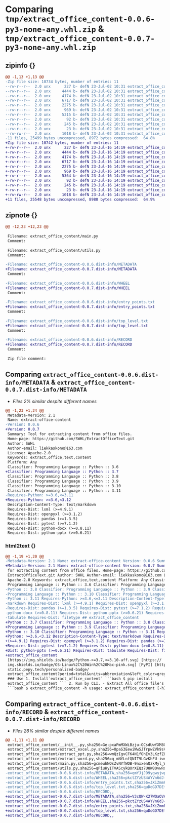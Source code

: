 # Comparing `tmp/extract_office_content-0.0.6-py3-none-any.whl.zip` & `tmp/extract_office_content-0.0.7-py3-none-any.whl.zip`

## zipinfo {}

```diff
@@ -1,13 +1,13 @@
-Zip file size: 10734 bytes, number of entries: 11
--rw-r--r--  2.0 unx      227 b- defN 23-Jul-02 10:31 extract_office_content/__init__.py
--rw-r--r--  2.0 unx     4444 b- defN 23-Jul-02 10:31 extract_office_content/extract_excel.py
--rw-r--r--  2.0 unx     4174 b- defN 23-Jul-02 10:31 extract_office_content/extract_ppt.py
--rw-r--r--  2.0 unx     6717 b- defN 23-Jul-02 10:31 extract_office_content/extract_word.py
--rw-r--r--  2.0 unx     2275 b- defN 23-Jul-02 10:31 extract_office_content/main.py
--rw-r--r--  2.0 unx      969 b- defN 23-Jul-02 10:31 extract_office_content/utils.py
--rw-r--r--  2.0 unx     5315 b- defN 23-Jul-02 10:31 extract_office_content-0.0.6.dist-info/METADATA
--rw-r--r--  2.0 unx       92 b- defN 23-Jul-02 10:31 extract_office_content-0.0.6.dist-info/WHEEL
--rw-r--r--  2.0 unx      245 b- defN 23-Jul-02 10:31 extract_office_content-0.0.6.dist-info/entry_points.txt
--rw-r--r--  2.0 unx       23 b- defN 23-Jul-02 10:31 extract_office_content-0.0.6.dist-info/top_level.txt
--rw-rw-r--  2.0 unx     1018 b- defN 23-Jul-02 10:31 extract_office_content-0.0.6.dist-info/RECORD
-11 files, 25499 bytes uncompressed, 8972 bytes compressed:  64.8%
+Zip file size: 10742 bytes, number of entries: 11
+-rw-r--r--  2.0 unx      227 b- defN 23-Jul-16 14:19 extract_office_content/__init__.py
+-rw-r--r--  2.0 unx     4444 b- defN 23-Jul-16 14:19 extract_office_content/extract_excel.py
+-rw-r--r--  2.0 unx     4174 b- defN 23-Jul-16 14:19 extract_office_content/extract_ppt.py
+-rw-r--r--  2.0 unx     6717 b- defN 23-Jul-16 14:19 extract_office_content/extract_word.py
+-rw-r--r--  2.0 unx     2275 b- defN 23-Jul-16 14:19 extract_office_content/main.py
+-rw-r--r--  2.0 unx      969 b- defN 23-Jul-16 14:19 extract_office_content/utils.py
+-rw-r--r--  2.0 unx     5364 b- defN 23-Jul-16 14:19 extract_office_content-0.0.7.dist-info/METADATA
+-rw-r--r--  2.0 unx       92 b- defN 23-Jul-16 14:19 extract_office_content-0.0.7.dist-info/WHEEL
+-rw-r--r--  2.0 unx      245 b- defN 23-Jul-16 14:19 extract_office_content-0.0.7.dist-info/entry_points.txt
+-rw-r--r--  2.0 unx       23 b- defN 23-Jul-16 14:19 extract_office_content-0.0.7.dist-info/top_level.txt
+-rw-rw-r--  2.0 unx     1018 b- defN 23-Jul-16 14:19 extract_office_content-0.0.7.dist-info/RECORD
+11 files, 25548 bytes uncompressed, 8980 bytes compressed:  64.9%
```

## zipnote {}

```diff
@@ -12,23 +12,23 @@
 
 Filename: extract_office_content/main.py
 Comment: 
 
 Filename: extract_office_content/utils.py
 Comment: 
 
-Filename: extract_office_content-0.0.6.dist-info/METADATA
+Filename: extract_office_content-0.0.7.dist-info/METADATA
 Comment: 
 
-Filename: extract_office_content-0.0.6.dist-info/WHEEL
+Filename: extract_office_content-0.0.7.dist-info/WHEEL
 Comment: 
 
-Filename: extract_office_content-0.0.6.dist-info/entry_points.txt
+Filename: extract_office_content-0.0.7.dist-info/entry_points.txt
 Comment: 
 
-Filename: extract_office_content-0.0.6.dist-info/top_level.txt
+Filename: extract_office_content-0.0.7.dist-info/top_level.txt
 Comment: 
 
-Filename: extract_office_content-0.0.6.dist-info/RECORD
+Filename: extract_office_content-0.0.7.dist-info/RECORD
 Comment: 
 
 Zip file comment:
```

## Comparing `extract_office_content-0.0.6.dist-info/METADATA` & `extract_office_content-0.0.7.dist-info/METADATA`

 * *Files 2% similar despite different names*

```diff
@@ -1,23 +1,24 @@
 Metadata-Version: 2.1
 Name: extract-office-content
-Version: 0.0.6
+Version: 0.0.7
 Summary: Tool for extracting content from office files.
 Home-page: https://github.com/SWHL/ExtractOfficeText.git
 Author: SWHL
 Author-email: liekkaskono@163.com
 License: Apache-2.0
 Keywords: extract,office,text,content
 Platform: Any
 Classifier: Programming Language :: Python :: 3.6
+Classifier: Programming Language :: Python :: 3.7
 Classifier: Programming Language :: Python :: 3.8
 Classifier: Programming Language :: Python :: 3.9
 Classifier: Programming Language :: Python :: 3.10
 Classifier: Programming Language :: Python :: 3.11
-Requires-Python: >=3.6,<=3.11
+Requires-Python: >=3.6,<3.12
 Description-Content-Type: text/markdown
 Requires-Dist: lxml (>=4.9.1)
 Requires-Dist: openpyxl (>=3.1.2)
 Requires-Dist: pandas (>=1.3.5)
 Requires-Dist: pytest (>=7.1.2)
 Requires-Dist: python-docx (>=0.8.11)
 Requires-Dist: python-pptx (>=0.6.21)
```

### html2text {}

```diff
@@ -1,19 +1,20 @@
-Metadata-Version: 2.1 Name: extract-office-content Version: 0.0.6 Summary: Tool
+Metadata-Version: 2.1 Name: extract-office-content Version: 0.0.7 Summary: Tool
 for extracting content from office files. Home-page: https://github.com/SWHL/
 ExtractOfficeText.git Author: SWHL Author-email: liekkaskono@163.com License:
 Apache-2.0 Keywords: extract,office,text,content Platform: Any Classifier:
 Programming Language :: Python :: 3.6 Classifier: Programming Language ::
-Python :: 3.8 Classifier: Programming Language :: Python :: 3.9 Classifier:
-Programming Language :: Python :: 3.10 Classifier: Programming Language ::
-Python :: 3.11 Requires-Python: >=3.6,<=3.11 Description-Content-Type: text/
-markdown Requires-Dist: lxml (>=4.9.1) Requires-Dist: openpyxl (>=3.1.2)
-Requires-Dist: pandas (>=1.3.5) Requires-Dist: pytest (>=7.1.2) Requires-Dist:
-python-docx (>=0.8.11) Requires-Dist: python-pptx (>=0.6.21) Requires-Dist:
-tabulate Requires-Dist: filetype ## extract_office_content
+Python :: 3.7 Classifier: Programming Language :: Python :: 3.8 Classifier:
+Programming Language :: Python :: 3.9 Classifier: Programming Language ::
+Python :: 3.10 Classifier: Programming Language :: Python :: 3.11 Requires-
+Python: >=3.6,<3.12 Description-Content-Type: text/markdown Requires-Dist: lxml
+(>=4.9.1) Requires-Dist: openpyxl (>=3.1.2) Requires-Dist: pandas (>=1.3.5)
+Requires-Dist: pytest (>=7.1.2) Requires-Dist: python-docx (>=0.8.11) Requires-
+Dist: python-pptx (>=0.6.21) Requires-Dist: tabulate Requires-Dist: filetype ##
+extract_office_content
 [https://img.shields.io/badge/Python->=3.7,<=3.10-aff.svg] [https://
 img.shields.io/badge/OS-Linux%2C%20Win%2C%20Mac-pink.svg] [PyPI] [https://
 static.pepy.tech/personalized-badge/
 extract_office_content?period=total&units=abbreviation&left_color=grey&right_color=blue&left_text=Downloads]
 ### Use 1. Install`extract_office_content` ```bash $ pip install
 extract_office_content ``` 2. Run by CLI. - Extract All office file's content.
 ```bash $ extract_office_content -h usage: extract_office_content [-h] [-
```

## Comparing `extract_office_content-0.0.6.dist-info/RECORD` & `extract_office_content-0.0.7.dist-info/RECORD`

 * *Files 26% similar despite different names*

```diff
@@ -1,11 +1,11 @@
 extract_office_content/__init__.py,sha256=Ge-pxaPmMXWiBzju-OCsdUwYXM8GLvY56qktBKTO3Xw,227
 extract_office_content/extract_excel.py,sha256=OpaS3EewiWwSJTrpwZVk9sVRgA8nMU51LnJjt3EI3kk,4444
 extract_office_content/extract_ppt.py,sha256=wmQzIgvCFK4N1fOhEv3LKzfZ86zqdp_KNMYUfYjxb2U,4174
 extract_office_content/extract_word.py,sha256=q_mNYLnfQNIT9LGvKhFU-iwn1HYjEhW2xe5Pl5hpdBE,6717
 extract_office_content/main.py,sha256=gcmeuhNQsZvNYfWOB-9nxxenQzkMyl_Wnr2UoyD8s3U,2275
 extract_office_content/utils.py,sha256=qPiuHyITVAScykQOrXEQz7U8W8OvwRdZhN-m5gyf7VU,969
-extract_office_content-0.0.6.dist-info/METADATA,sha256=qmYJjJ99ygwyjwpNUWsoiZZcjHQZ0OgcpDQC3y6J5F0,5315
-extract_office_content-0.0.6.dist-info/WHEEL,sha256=pkctZYzUS4AYVn6dJ-7367OJZivF2e8RA9b_ZBjif18,92
-extract_office_content-0.0.6.dist-info/entry_points.txt,sha256=JXiZmmPdeFuKjf78O0nnnTigzul8d99FV6YuamdcI6Y,245
-extract_office_content-0.0.6.dist-info/top_level.txt,sha256=quDoGD7DEfkl_J2tdoeRUbk5H4oKd5-dWIOLRaLB_mc,23
-extract_office_content-0.0.6.dist-info/RECORD,,
+extract_office_content-0.0.7.dist-info/METADATA,sha256=V3cQW-K27WQaOVAC3Bd-CSqdSpNHKon6MVcePAcm9bQ,5364
+extract_office_content-0.0.7.dist-info/WHEEL,sha256=pkctZYzUS4AYVn6dJ-7367OJZivF2e8RA9b_ZBjif18,92
+extract_office_content-0.0.7.dist-info/entry_points.txt,sha256=JXiZmmPdeFuKjf78O0nnnTigzul8d99FV6YuamdcI6Y,245
+extract_office_content-0.0.7.dist-info/top_level.txt,sha256=quDoGD7DEfkl_J2tdoeRUbk5H4oKd5-dWIOLRaLB_mc,23
+extract_office_content-0.0.7.dist-info/RECORD,,
```

